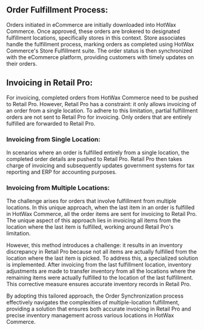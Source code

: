 
## Order Fulfillment Process:

Orders initiated in eCommerce are initially downloaded into HotWax Commerce. Once approved, these orders are brokered to designated fulfillment locations, specifically stores in this context. Store associates handle the fulfillment process, marking orders as completed using HotWax Commerce's Store Fulfillment suite. The order status is then synchronized with the eCommerce platform, providing customers with timely updates on their orders.

## Invoicing in Retail Pro:

For invoicing, completed orders from HotWax Commerce need to be pushed to Retail Pro. However, Retail Pro has a constraint: it only allows invoicing of an order from a single location. To adhere to this limitation, partial fulfillment orders are not sent to Retail Pro for invoicing. Only orders that are entirely fulfilled are forwarded to Retail Pro.

### Invoicing from Single Location:

In scenarios where an order is fulfilled entirely from a single location, the completed order details are pushed to Retail Pro. Retail Pro then takes charge of invoicing and subsequently updates government systems for tax reporting and ERP for accounting purposes.

### Invoicing from Multiple Locations:

The challenge arises for orders that involve fulfillment from multiple locations. In this unique approach, when the last item in an order is fulfilled in HotWax Commerce, all the order items are sent for invoicing to Retail Pro. The unique aspect of this approach lies in invoicing all items from the location where the last item is fulfilled, working around Retail Pro's limitation.

However, this method introduces a challenge: it results in an inventory discrepancy in Retail Pro because not all items are actually fulfilled from the location where the last item is picked. To address this, a specialized solution is implemented. After invoicing from the last fulfillment location, inventory adjustments are made to transfer inventory from all the locations where the remaining items were actually fulfilled to the location of the last fulfillment. This corrective measure ensures accurate inventory records in Retail Pro.

By adopting this tailored approach, the Order Synchronization process effectively navigates the complexities of multiple-location fulfillment, providing a solution that ensures both accurate invoicing in Retail Pro and precise inventory management across various locations in HotWax Commerce.